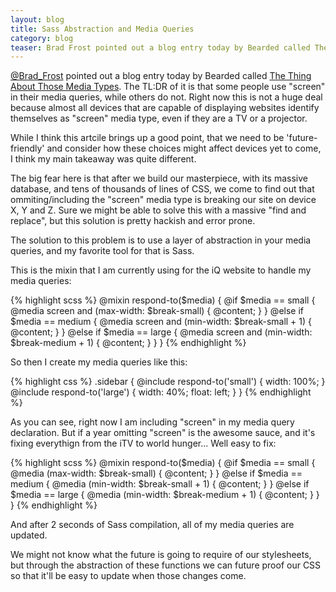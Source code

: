 ```yaml
---
layout: blog
title: Sass Abstraction and Media Queries
category: blog
teaser: Brad Frost pointed out a blog entry today by Bearded called The Thing About Those Media Types. The TL:DR of it is that some people use "screen" in their media queries, while others do not. Right now this is not a huge deal because almost all devices that are capable of displaying websites identify themselves as "screen" media type, even if they are a TV or a projector.
---
```


[@Brad_Frost](https://twitter.com/brad_frost) pointed out a blog entry today by Bearded called [The Thing About Those Media Types](http://blog.bearded.com/post/33656467094/the-thing-about-those-media-types). The TL:DR of it is that some people use "screen" in their media queries, while others do not. Right now this is not a huge deal because almost all devices that are capable of displaying websites identify themselves as "screen" media type, even if they are a TV or a projector.

While I think this artcile brings up a good point, that we need to be 'future-friendly' and consider how these choices might affect devices yet to come, I think my main takeaway was quite different.

The big fear here is that after we build our masterpiece, with its massive database, and tens of thousands of lines of CSS, we come to find out that ommiting/including the "screen" media type is breaking our site on device X, Y and Z. Sure we might be able to solve this with a massive "find and replace", but this solution is pretty hackish and error prone.

The solution to this problem is to use a layer of abstraction in your media queries, and my favorite tool for that is Sass.

This is the mixin that I am currently using for the iQ website to handle my media queries:

{% highlight scss %}
@mixin respond-to($media) {
  @if $media == small {
    @media screen and (max-width: $break-small) { @content; }
  }
   @else if $media == medium {
    @media screen and (min-width: $break-small + 1) { @content; }
  }
  @else if $media == large {
    @media screen and (min-width: $break-medium + 1) { @content; }
  }
}
{% endhighlight %}

So then I create my media queries like this:

{% highlight css %}
.sidebar {
  @include respond-to('small') {
    width: 100%;
  }
  @include respond-to('large') {
    width: 40%;
    float: left;
  }
}
{% endhighlight %}


As you can see, right now I am including "screen" in my media query declaration. But if a year omitting "screen" is the awesome sauce, and it's fixing everythign from the iTV to world hunger... Well easy to fix:

{% highlight scss %}
@mixin respond-to($media) {
  @if $media == small {
    @media (max-width: $break-small) { @content; }
  }
   @else if $media == medium {
    @media (min-width: $break-small + 1) { @content; }
  }
  @else if $media == large {
    @media (min-width: $break-medium + 1) { @content; }
  }
}
{% endhighlight %}

And after 2 seconds of Sass compilation, all of my media queries are updated.

We might not know what the future is going to require of our stylesheets, but through the abstraction of these functions we can future proof our CSS so that it'll be easy to update when those changes come.
